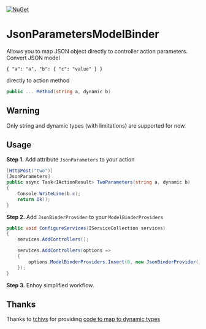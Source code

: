 [![NuGet](https://img.shields.io/nuget/v/JsonParametersModelBinder)](https://www.nuget.org/packages/JsonParametersModelBinder/1.0.0)
# JsonParametersModelBinder
Allows you to map JSON object directly to controller action parameters.
Convert JSON model 
```
{ "a": "a", "b": { "c": "value" } }
``` 
directly to action method
```C#
public ... Method(string a, dynamic b)
```

## Warning ##
Only string and dynamic types (with limitations) are supported for now.

## Usage
**Step 1.**
Add attribute `JsonParameters` to your action
```C#
[HttpPost("two")]
[JsonParameters]
public async Task<IActionResult> TwoParameters(string a, dynamic b)
{
    Console.WriteLine(b.c);
    return Ok();
}
```

**Step 2.**
Add `JsonBinderProvider` to your `ModelBinderProviders`
```C#
public void ConfigureServices(IServiceCollection services)
{
    services.AddControllers();

    services.AddControllers(options =>
    {
        options.ModelBinderProviders.Insert(0, new JsonBinderProvider());
    });
}
```

**Step 3.**
Enhoy simplified workflow.

## Thanks
Thanks to [tchivs](https://github.com/tchivs) for providing [code to map to dynamic types](https://github.com/dotnet/runtime/issues/29690#issuecomment-571969037)
